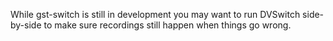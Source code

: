 While gst-switch is still in development you may want to run DVSwitch side-by-side to make sure recordings still happen when things go wrong.